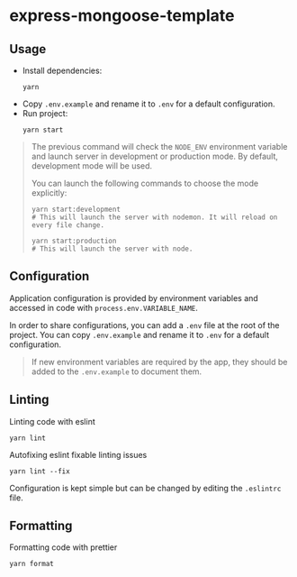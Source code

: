 # express-mongoose-template

## Usage

- Install dependencies:
  ```shell
  yarn
  ```
- Copy `.env.example` and rename it to `.env` for a default configuration.
- Run project:
  ```shell
  yarn start
  ```

> The previous command will check the `NODE_ENV` environment variable and launch server in development or production mode.
> By default, development mode will be used.
>
> You can launch the following commands to choose the mode explicitly:
>
> ```shell
> yarn start:development
> # This will launch the server with nodemon. It will reload on every file change.
> ```
>
> ```shell
> yarn start:production
> # This will launch the server with node.
> ```

## Configuration

Application configuration is provided by environment variables and accessed in code with `process.env.VARIABLE_NAME`.

In order to share configurations, you can add a `.env` file at the root of the project.
You can copy `.env.example` and rename it to `.env` for a default configuration.

> If new environment variables are required by the app, they should be added to the `.env.example` to document them.

## Linting

Linting code with eslint

```shell
yarn lint
```

Autofixing eslint fixable linting issues

```shell
yarn lint --fix
```

Configuration is kept simple but can be changed by editing the `.eslintrc` file.

## Formatting

Formatting code with prettier

```shell
yarn format
```
